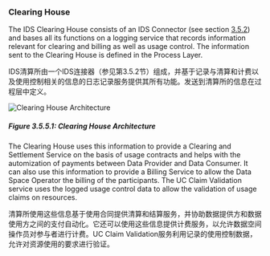 ### Clearing House ###

The IDS Clearing House consists of an IDS Connector (see section [3.5.2](./3_5_2_IDS_Connector.md#ids-connector)) and bases all its functions on a logging service that records information relevant for clearing and billing as well as usage control. The information sent to the Clearing House is defined in the Process Layer.

IDS清算所由一个IDS连接器（参见第3.5.2节）组成，并基于记录与清算和计费以及使用控制相关的信息的日志记录服务提供其所有功能。发送到清算所的信息在过程层中定义。

![Clearing House Architecture](media/clearing_house_architecture.png)

##### Figure 3.5.5.1: Clearing House Architecture

The Clearing House uses this information to provide a Clearing and Settlement Service on the basis of usage contracts and helps with the automization of payments between Data Provider and Data Consumer. It can also use this information to provide a Billing Service to allow the Data Space Operator the billing of the participants. The UC Claim Validation service uses the logged usage control data to allow the validation of usage claims on resources.

清算所使用这些信息基于使用合同提供清算和结算服务，并协助数据提供方和数据使用方之间的支付自动化。它还可以使用这些信息提供计费服务，以允许数据空间操作员对参与者进行计费。UC Claim Validation服务利用记录的使用控制数据，允许对资源使用的要求进行验证。